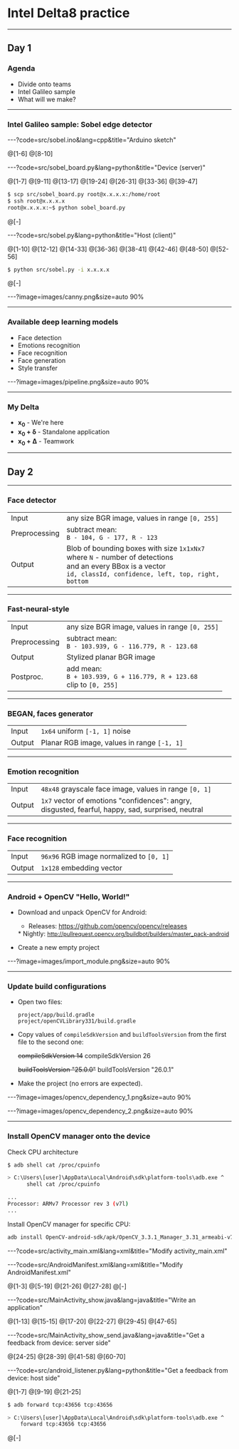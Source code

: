 <!-- .slide: class="center" -->
# Intel Delta8 practice

<!----------------------------------------------------------------------------->

---
## Day 1
### Agenda
* Divide onto teams
* Intel Galileo sample
* What will we make?

<!----------------------------------------------------------------------------->

---
<!-- .slide: class="center" -->
### Intel Galileo sample: Sobel edge detector

<!----------------------------------------------------------------------------->

---?code=src/sobel.ino&lang=cpp&title="Arduino sketch"

@[1-6]
@[8-10]

<!----------------------------------------------------------------------------->

---?code=src/sobel_board.py&lang=python&title="Device (server)"

@[1-7]
@[9-11]
@[13-17]
@[19-24]
@[26-31]
@[33-36]
@[39-47]

```bash
$ scp src/sobel_board.py root@x.x.x.x:/home/root
$ ssh root@x.x.x.x
root@x.x.x.x:~$ python sobel_board.py
```

@[-]

<!----------------------------------------------------------------------------->

---?code=src/sobel.py&lang=python&title="Host (client)"

@[1-10]
@[12-12]
@[14-33]
@[36-36]
@[38-41]
@[42-46]
@[48-50]
@[52-56]

```bash
$ python src/sobel.py -i x.x.x.x
```

@[-]

<!----------------------------------------------------------------------------->

---?image=images/canny.png&size=auto 90%

<!----------------------------------------------------------------------------->

---
### Available deep learning models
* Face detection
* Emotions recognition
* Face recognition
* Face generation
* Style transfer

<!----------------------------------------------------------------------------->

---?image=images/pipeline.png&size=auto 90%

<!----------------------------------------------------------------------------->

---
### My Delta
* **x<sub>0</sub>** - We're here
* **x<sub>0</sub> + δ** - Standalone application
* **x<sub>0</sub> + Δ** - Teamwork

---

## Day 2

---

### Face detector

|               |                                                              |
|---------------|--------------------------------------------------------------|
| Input         | any size BGR image, values in range `[0, 255]`               |
| Preprocessing | subtract mean:<br> `B - 104, G - 177, R - 123`               |
| Output        | Blob of bounding boxes with size `1x1xNx7`<br> where `N` - number of detections<br> and an every BBox is a vector<br>`id, classId, confidence, left, top, right, bottom` |

---

### Fast-neural-style

|               |                                                              |
|---------------|--------------------------------------------------------------|
| Input         | any size BGR image, values in range `[0, 255]`               |
| Preprocessing | subtract mean:<br>`B - 103.939, G - 116.779, R - 123.68`     |
| Output        | Stylized planar BGR image                                    |
| Postproc.     | add mean:<br>`B + 103.939, G + 116.779, R + 123.68`<br>clip to `[0, 255]` |

---

### BEGAN, faces generator

|               |                                                              |
|---------------|--------------------------------------------------------------|
| Input         | `1x64` uniform `[-1, 1]` noise                               |
| Output        | Planar RGB image, values in range `[-1, 1]`                  |


---

### Emotion recognition

|               |                                                              |
|---------------|--------------------------------------------------------------|
| Input         | `48x48` grayscale face image, values in range `[0, 1]`       |
| Output        | `1x7` vector of emotions "confidences": angry, disgusted, fearful, happy, sad, surprised, neutral |

---

### Face recognition

|               |                                                              |
|---------------|--------------------------------------------------------------|
| Input         | `96x96` RGB image normalized to `[0, 1]`                     |
| Output        | `1x128` embedding vector                                     |


<!----------------------------------------------------------------------------->

---

### Android + OpenCV "Hello, World!"

* Download and unpack OpenCV for Android:

  * Releases:
  <a href="https://github.com/opencv/opencv/releases"
     style="font-size: 90%">
      https://github.com/opencv/opencv/releases
  </a>
  * Nightly:
  <a href="http://pullrequest.opencv.org/buildbot/builders/master_pack-android"
     style="font-size: 90%">
      http://pullrequest.opencv.org/buildbot/builders/master_pack-android
  </a>

* Create a new empty project

<!----------------------------------------------------------------------------->

---?image=images/import_module.png&size=auto 90%

<!----------------------------------------------------------------------------->

---
### Update build configurations

* Open two files:
  ```
  project/app/build.gradle
  project/openCVLibrary331/build.gradle
  ```

* Copy values of `compileSdkVersion` and `buildToolsVersion` from the first
file to the second one:

  ~~compileSdkVersion 14~~ compileSdkVersion 26

  ~~buildToolsVersion "25.0.0"~~ buildToolsVersion "26.0.1"

* Make the project (no errors are expected).

<!----------------------------------------------------------------------------->

---?image=images/opencv_dependency_1.png&size=auto 90%

<!----------------------------------------------------------------------------->

---?image=images/opencv_dependency_2.png&size=auto 90%

<!----------------------------------------------------------------------------->

---
### Install OpenCV manager onto the device
Check CPU architecture
```bash
$ adb shell cat /proc/cpuinfo
```
```bash
> C:\Users\[user]\AppData\Local\Android\sdk\platform-tools\adb.exe ^
      shell cat /proc/cpuinfo
```
```bash
...
Processor: ARMv7 Processor rev 3 (v7l)
...
```

Install OpenCV manager for specific CPU:
```bash
adb install OpenCV-android-sdk/apk/OpenCV_3.3.1_Manager_3.31_armeabi-v7a.apk
```

<!----------------------------------------------------------------------------->

---?code=src/activity_main.xml&lang=xml&title="Modify activity_main.xml"

<!----------------------------------------------------------------------------->

---?code=src/AndroidManifest.xml&lang=xml&title="Modify AndroidManifest.xml"

@[1-3]
@[5-19]
@[21-26]
@[27-28]
@[-]

<!----------------------------------------------------------------------------->

---?code=src/MainActivity_show.java&lang=java&title="Write an application"

@[1-13]
@[15-15]
@[17-20]
@[22-27]
@[29-45]
@[47-65]

<!----------------------------------------------------------------------------->

---?code=src/MainActivity_show_send.java&lang=java&title="Get a feedback from device: server side"

@[24-25]
@[28-39]
@[41-58]
@[60-70]

<!----------------------------------------------------------------------------->

---?code=src/android_listener.py&lang=python&title="Get a feedback from device: host side"

@[1-7]
@[9-19]
@[21-25]

```bash
$ adb forward tcp:43656 tcp:43656
```
```bash
> C:\Users\[user]\AppData\Local\Android\sdk\platform-tools\adb.exe ^
    forward tcp:43656 tcp:43656
```

@[-]

<!----------------------------------------------------------------------------->

